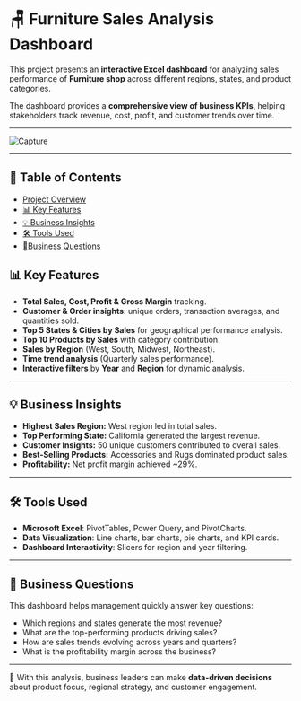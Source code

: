 # 🪑 Furniture Sales Analysis Dashboard

This project presents an **interactive Excel dashboard** for analyzing sales performance of **Furniture shop** across different regions, states, and product categories.  

The dashboard provides a **comprehensive view of business KPIs**, helping stakeholders track revenue, cost, profit, and customer trends over time.  

---

![Capture](https://github.com/user-attachments/assets/f29f0a57-033a-4565-8bbc-9916a10be89d)

---

## 📑 Table of Contents
- [Project Overview](#-furniture-sales-analysis-dashboard)
- [📊 Key Features](#-key-features)
- [💡 Business Insights](#-business-insights)
- [🛠 Tools Used](#-tools-used)
- [🎯Business Questions](#-business-questions)



## 📊 Key Features
- **Total Sales, Cost, Profit & Gross Margin** tracking.
- **Customer & Order insights**: unique orders, transaction averages, and quantities sold.
- **Top 5 States & Cities by Sales** for geographical performance analysis.
- **Top 10 Products by Sales** with category contribution.
- **Sales by Region** (West, South, Midwest, Northeast).
- **Time trend analysis** (Quarterly sales performance).
- **Interactive filters** by **Year** and **Region** for dynamic analysis.

---

## 💡 Business Insights
- **Highest Sales Region:** West region led in total sales.  
- **Top Performing State:** California generated the largest revenue.  
- **Customer Insights:** 50 unique customers contributed to overall sales.  
- **Best-Selling Products:** Accessories and Rugs dominated product sales.  
- **Profitability:** Net profit margin achieved ~29%.  

---

## 🛠 Tools Used
- **Microsoft Excel**: PivotTables, Power Query, and PivotCharts.  
- **Data Visualization**: Line charts, bar charts, pie charts, and KPI cards.  
- **Dashboard Interactivity**: Slicers for region and year filtering.  

---

## 🎯 Business Questions
This dashboard helps management quickly answer key questions:  
- Which regions and states generate the most revenue?  
- What are the top-performing products driving sales?  
- How are sales trends evolving across years and quarters?  
- What is the profitability margin across the business?  

---

📌 With this analysis, business leaders can make **data-driven decisions** about product focus, regional strategy, and customer engagement.  
